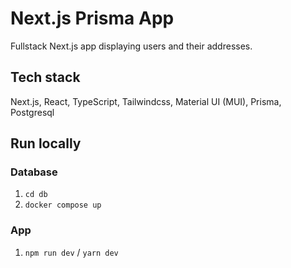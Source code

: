 # Next.js Prisma App

Fullstack Next.js app displaying users and their addresses.

## Tech stack

Next.js, React, TypeScript, Tailwindcss, Material UI (MUI), Prisma, Postgresql

## Run locally

### Database

1. `cd db`
2. `docker compose up`

### App

1. `npm run dev` / `yarn dev`
